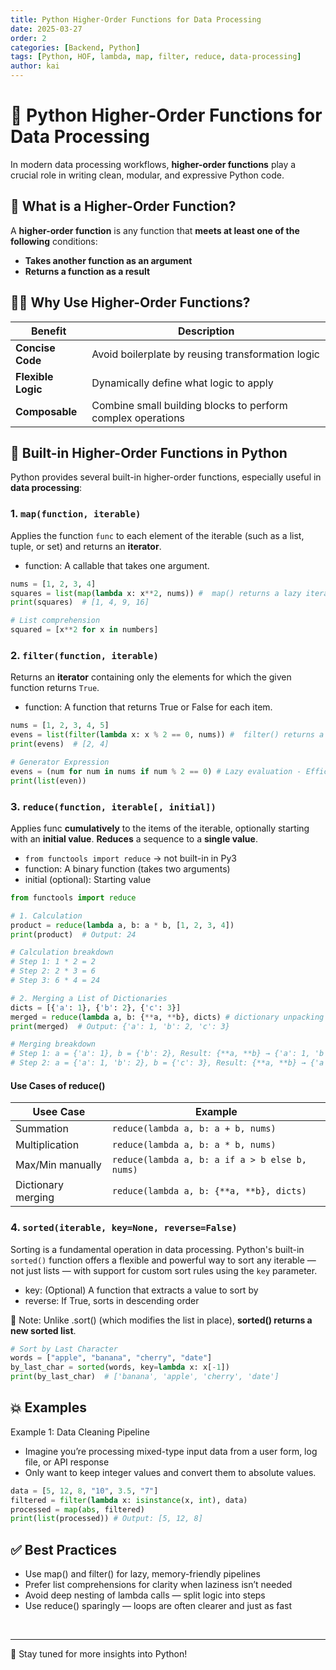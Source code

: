 ```yaml
---
title: Python Higher-Order Functions for Data Processing
date: 2025-03-27
order: 2
categories: [Backend, Python]
tags: [Python, HOF, lambda, map, filter, reduce, data-processing]
author: kai
---
```


# 🚀 Python Higher-Order Functions for Data Processing
In modern data processing workflows, **higher-order functions** play a crucial role in writing clean, modular, and expressive Python code.

## 🧠 What is a Higher-Order Function?

A **higher-order function** is any function that **meets at least one of the following** conditions:

- **Takes another function as an argument**
- **Returns a function as a result**

## ☝🏻 Why Use Higher-Order Functions?

| Benefit           | Description                                                              |
|-------------------|---------------------------------------------------------------------------|
| **Concise Code**  | Avoid boilerplate by reusing transformation logic                         |
| **Flexible Logic**| Dynamically define what logic to apply                                    |
| **Composable**    | Combine small building blocks to perform complex operations               |


## 🔧 Built-in Higher-Order Functions in Python
Python provides several built-in higher-order functions, especially useful in **data processing**:

### 1. `map(function, iterable)`
Applies the function `func` to each element of the iterable (such as a list, tuple, or set) and returns an **iterator**.
- function: A callable that takes one argument.

```python
nums = [1, 2, 3, 4]
squares = list(map(lambda x: x**2, nums)) #  map() returns a lazy iterator, so we use list() to materialize the result.
print(squares)  # [1, 4, 9, 16]

# List comprehension
squared = [x**2 for x in numbers]
```


### 2. `filter(function, iterable)`
Returns an **iterator** containing only the elements for which the given function returns `True`.
- function: A function that returns True or False for each item.


```python
nums = [1, 2, 3, 4, 5]
evens = list(filter(lambda x: x % 2 == 0, nums)) #  filter() returns a lazy iterator, so you need to convert it to a list or consume it in a loop.
print(evens)  # [2, 4]

# Generator Expression
evens = (num for num in nums if num % 2 == 0) # Lazy evaluation - Efficient memory usage for large datasets
print(list(even))
```


### 3. `reduce(function, iterable[, initial])`
Applies func **cumulatively** to the items of the iterable, optionally starting with an **initial value**. **Reduces** a sequence to a **single value**.

- `from functools import reduce` -> not built-in in Py3
- function: A binary function (takes two arguments)
- initial (optional): Starting value

```python
from functools import reduce 

# 1. Calculation
product = reduce(lambda a, b: a * b, [1, 2, 3, 4])
print(product)  # Output: 24

# Calculation breakdown
# Step 1: 1 * 2 = 2  
# Step 2: 2 * 3 = 6  
# Step 3: 6 * 4 = 24

# 2. Merging a List of Dictionaries
dicts = [{'a': 1}, {'b': 2}, {'c': 3}]
merged = reduce(lambda a, b: {**a, **b}, dicts) # dictionary unpacking
print(merged)  # Output: {'a': 1, 'b': 2, 'c': 3}

# Merging breakdown
# Step 1: a = {'a': 1}, b = {'b': 2}, Result: {**a, **b} → {'a': 1, 'b': 2}
# Step 2: a = {'a': 1, 'b': 2}, b = {'c': 3}, Result: {**a, **b} → {'a': 1, 'b': 2, 'c': 3}
```

#### Use Cases of reduce()

| Usee Case | Example |
|-----------|---------|
| Summation | `reduce(lambda a, b: a + b, nums)`|
| Multiplication | `reduce(lambda a, b: a * b, nums)`|
| Max/Min manually | `reduce(lambda a, b: a if a > b else b, nums)`|
| Dictionary merging | `reduce(lambda a, b: {**a, **b}, dicts)`|


### 4. `sorted(iterable, key=None, reverse=False)`
Sorting is a fundamental operation in data processing. Python's built-in `sorted()` function offers a flexible and powerful way to sort any iterable — not just lists — with support for custom sort rules using the `key` parameter.
- key: (Optional) A function that extracts a value to sort by
- reverse: If True, sorts in descending order

📝 Note: Unlike .sort() (which modifies the list in place), **sorted() returns a new sorted list**.

```python
# Sort by Last Character
words = ["apple", "banana", "cherry", "date"]
by_last_char = sorted(words, key=lambda x: x[-1])
print(by_last_char)  # ['banana', 'apple', 'cherry', 'date']
```


## 💥 Examples
Example 1: Data Cleaning Pipeline
- Imagine you’re processing mixed-type input data from a user form, log file, or API response
- Only want to keep integer values and convert them to absolute values.

```python
data = [5, 12, 8, "10", 3.5, "7"]
filtered = filter(lambda x: isinstance(x, int), data)
processed = map(abs, filtered)
print(list(processed)) # Output: [5, 12, 8]
```

## ✅ Best Practices
- Use map() and filter() for lazy, memory-friendly pipelines
- Prefer list comprehensions for clarity when laziness isn’t needed
- Avoid deep nesting of lambda calls — split logic into steps
- Use reduce() sparingly — loops are often clearer and just as fast


<br>



---

🚀 Stay tuned for more insights into Python!